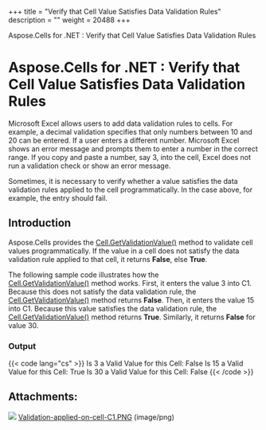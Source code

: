 +++
title = "Verify that Cell Value Satisfies Data Validation Rules" 
description = "" 
weight = 20488 
+++

Aspose.Cells for .NET : Verify that Cell Value Satisfies Data Validation Rules  

# Aspose.Cells for .NET : Verify that Cell Value Satisfies Data Validation Rules


Microsoft Excel allows users to add data validation rules to cells. For example, a decimal validation specifies that only numbers between 10 and 20 can be entered. If a user enters a different number. Microsoft Excel shows an error message and prompts them to enter a number in the correct range. If you copy and paste a number, say 3, into the cell, Excel does not run a validation check or show an error message.

Sometimes, it is necessary to verify whether a value satisfies the data validation rules applied to the cell programmatically. In the case above, for example, the entry should fail.

## Introduction

Aspose.Cells provides the [Cell.GetValidationValue()](https://apireference.aspose.com/net/cells/aspose.cells/cell/methods/getvalidationvalue) method to validate cell values programmatically. If the value in a cell does not satisfy the data validation rule applied to that cell, it returns **False**, else **True**.

The following sample code illustrates how the [Cell.GetValidationValue()](https://apireference.aspose.com/net/cells/aspose.cells/cell/methods/getvalidationvalue) method works. First, it enters the value 3 into C1. Because this does not satisfy the data validation rule, the [Cell.GetValidationValue()](https://apireference.aspose.com/net/cells/aspose.cells/cell/methods/getvalidationvalue) method returns **False**. Then, it enters the value 15 into C1. Because this value satisfies the data validation rule, the [Cell.GetValidationValue()](https://apireference.aspose.com/net/cells/aspose.cells/cell/methods/getvalidationvalue) method returns **True**. Similarly, it returns **False** for value 30.

### Output

{{< code lang="cs" >}}
Is 3 a Valid Value for this Cell: False
Is 15 a Valid Value for this Cell: True
Is 30 a Valid Value for this Cell: False
{{< /code >}}

## Attachments:

![](https://docs2.aspose.com/cells/net/images/icons/bullet_blue.gif) [Validation-applied-on-cell-C1.PNG](https://docs2.aspose.com/cells/net/attachments/5017638/5112267.png) (image/png)  

